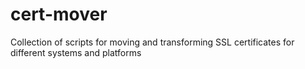 # cert-mover
Collection of scripts for moving and transforming SSL certificates for different systems and platforms

